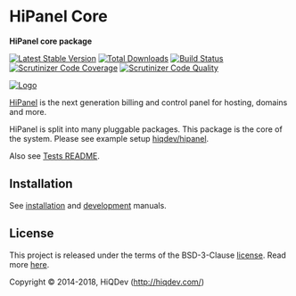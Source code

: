 # HiPanel Core

**HiPanel core package**

[![Latest Stable Version](https://poser.pugx.org/hiqdev/hipanel-core/v/stable)](https://packagist.org/packages/hiqdev/hipanel-core)
[![Total Downloads](https://poser.pugx.org/hiqdev/hipanel-core/downloads)](https://packagist.org/packages/hiqdev/hipanel-core)
[![Build Status](https://img.shields.io/travis/hiqdev/hipanel-core.svg)](https://travis-ci.org/hiqdev/hipanel-core)
[![Scrutinizer Code Coverage](https://img.shields.io/scrutinizer/coverage/g/hiqdev/hipanel-core.svg)](https://scrutinizer-ci.com/g/hiqdev/hipanel-core/)
[![Scrutinizer Code Quality](https://img.shields.io/scrutinizer/g/hiqdev/hipanel-core.svg)](https://scrutinizer-ci.com/g/hiqdev/hipanel-core/)

[![Logo](https://raw.githubusercontent.com/hiqdev/hipanel-core/master/docs/logo.png)](https://hipanel.com/)

[HiPanel] is the next generation billing and control panel for hosting, domains and more.

HiPanel is split into many pluggable packages.
This package is the core of the system.
Please see example setup [hiqdev/hipanel].

Also see [Tests README].

[HiPanel]:          https://hipanel.com
[hiqdev/hipanel]:   https://github.com/hiqdev/hipanel
[Tests README]:     tests/README.md

## Installation

See [installation] and [development] manuals.

[installation]:             docs/Installation.md
[development]:              docs/Development.md

## License

This project is released under the terms of the BSD-3-Clause [license](LICENSE).
Read more [here](http://choosealicense.com/licenses/bsd-3-clause).

Copyright © 2014-2018, HiQDev (http://hiqdev.com/)
